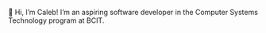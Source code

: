 👋 Hi, I’m Caleb! I’m an aspiring software developer in the Computer Systems Technology program at BCIT.
